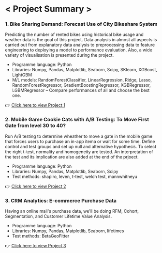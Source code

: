 # < Project Summary >


### 1. Bike Sharing Demand: Forecast Use of City Bikeshare System
Predicting the number of rented bikes using historical bike usage and weather data is the goal of this project. Data analysis in almost all aspects is carried out from explanatory data analysis to preprocessing data to feature engineering to deploying a model to performance evaluation. Also, a wide variety of visualisation is presented during the project.
- Programme language: Python
- Libraries: Numpy, Pandas, Matplotlib, Seaborn, Scipy, SKlearn, XGBoost, LightGBM
- M/L models: RandomForestClassifier, LinearRegression, Ridge, Lasso, RandomForestRegressor, GradientBoostingRegressor, XGBRegressor, LGBMRegressor – Compare performances of all and choose the best one.

👉 <a href="https://github.com/Cheon-Young-Hwa/data-analyst-portfolio/blob/main/1.bike_sharing_demand_prediction/biking_sharing_demand_ENG.ipynb
">Click here to view Project 1</a>




### 2. Mobile Game Cookie Cats with A/B Testing: To Move First Gate from level 30 to 40?
Run A/B testing to determine wheather to move a gate in the mobile game that forces users to purchase an in-app itema or wait for some time. Define control and test groups and set up null and alternative hypothesis. To select the right t-test, normality and homogeneity are tested. An interpretation of the test and its implication are also added at the end of the prjoect.
- Programme language: Python
- Libraries: Numpy, Pandas, Matplotlib, Seaborn, Scipy
- Test methods: shapiro, leven, t-test, welch test, mannwhitneyu 

👉 <a href="https://github.com/Cheon-Young-Hwa/data-analyst-portfolio/blob/main/2.A%3AB_testing_mobile_game/ab_tesing_mobile_game_ENG.ipynb">Click here to view Project 2</a> 




### 3. CRM Analytics: E-commerce Purchase Data
Having an online mall's purchase data, we'll be doing RFM, Cohort, Segmentation, and Customer Lifetime Value Analysis.
- Programme language: Python
- Libraries: Numpy, Pandas, Matplotlib, Seaborn, lifetimes
- Test methods: BetaGeoFitter

👉 <a href="[URL](https://github.com/Cheon-Young-Hwa/data-analyst-portfolio/blob/main/3.crm_analytics_ENG.ipynb)">Click here to view Project 3</a> 
